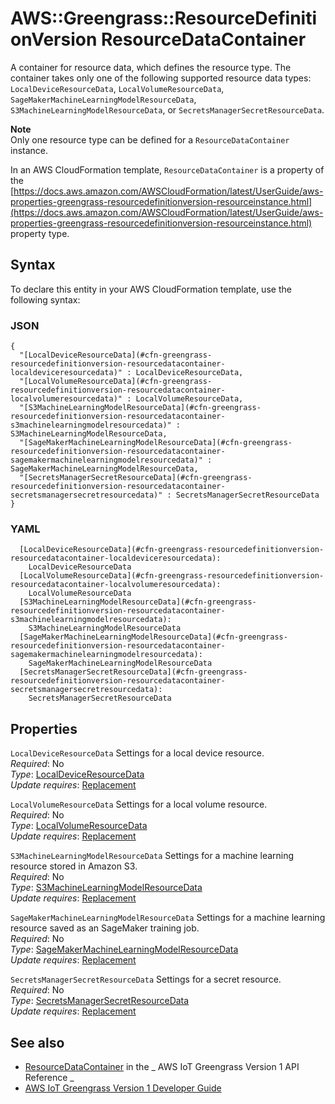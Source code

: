 # AWS::Greengrass::ResourceDefinitionVersion ResourceDataContainer<a name="aws-properties-greengrass-resourcedefinitionversion-resourcedatacontainer"></a>

<a name="aws-properties-greengrass-resourcedefinitionversion-resourcedatacontainer-description"></a>A container for resource data, which defines the resource type\. The container takes only one of the following supported resource data types: `LocalDeviceResourceData`, `LocalVolumeResourceData`, `SageMakerMachineLearningModelResourceData`, `S3MachineLearningModelResourceData`, or `SecretsManagerSecretResourceData`\.

**Note**  
Only one resource type can be defined for a `ResourceDataContainer` instance\.

<a name="aws-properties-greengrass-resourcedefinitionversion-resourcedatacontainer-inheritance"></a> In an AWS CloudFormation template, `ResourceDataContainer` is a property of the [https://docs.aws.amazon.com/AWSCloudFormation/latest/UserGuide/aws-properties-greengrass-resourcedefinitionversion-resourceinstance.html](https://docs.aws.amazon.com/AWSCloudFormation/latest/UserGuide/aws-properties-greengrass-resourcedefinitionversion-resourceinstance.html) property type\.

## Syntax<a name="aws-properties-greengrass-resourcedefinitionversion-resourcedatacontainer-syntax"></a>

To declare this entity in your AWS CloudFormation template, use the following syntax:

### JSON<a name="aws-properties-greengrass-resourcedefinitionversion-resourcedatacontainer-syntax.json"></a>

```
{
  "[LocalDeviceResourceData](#cfn-greengrass-resourcedefinitionversion-resourcedatacontainer-localdeviceresourcedata)" : LocalDeviceResourceData,
  "[LocalVolumeResourceData](#cfn-greengrass-resourcedefinitionversion-resourcedatacontainer-localvolumeresourcedata)" : LocalVolumeResourceData,
  "[S3MachineLearningModelResourceData](#cfn-greengrass-resourcedefinitionversion-resourcedatacontainer-s3machinelearningmodelresourcedata)" : S3MachineLearningModelResourceData,
  "[SageMakerMachineLearningModelResourceData](#cfn-greengrass-resourcedefinitionversion-resourcedatacontainer-sagemakermachinelearningmodelresourcedata)" : SageMakerMachineLearningModelResourceData,
  "[SecretsManagerSecretResourceData](#cfn-greengrass-resourcedefinitionversion-resourcedatacontainer-secretsmanagersecretresourcedata)" : SecretsManagerSecretResourceData
}
```

### YAML<a name="aws-properties-greengrass-resourcedefinitionversion-resourcedatacontainer-syntax.yaml"></a>

```
  [LocalDeviceResourceData](#cfn-greengrass-resourcedefinitionversion-resourcedatacontainer-localdeviceresourcedata):
    LocalDeviceResourceData
  [LocalVolumeResourceData](#cfn-greengrass-resourcedefinitionversion-resourcedatacontainer-localvolumeresourcedata):
    LocalVolumeResourceData
  [S3MachineLearningModelResourceData](#cfn-greengrass-resourcedefinitionversion-resourcedatacontainer-s3machinelearningmodelresourcedata):
    S3MachineLearningModelResourceData
  [SageMakerMachineLearningModelResourceData](#cfn-greengrass-resourcedefinitionversion-resourcedatacontainer-sagemakermachinelearningmodelresourcedata):
    SageMakerMachineLearningModelResourceData
  [SecretsManagerSecretResourceData](#cfn-greengrass-resourcedefinitionversion-resourcedatacontainer-secretsmanagersecretresourcedata):
    SecretsManagerSecretResourceData
```

## Properties<a name="aws-properties-greengrass-resourcedefinitionversion-resourcedatacontainer-properties"></a>

`LocalDeviceResourceData` <a name="cfn-greengrass-resourcedefinitionversion-resourcedatacontainer-localdeviceresourcedata"></a>
Settings for a local device resource\.  
_Required_: No  
_Type_: [LocalDeviceResourceData](aws-properties-greengrass-resourcedefinitionversion-localdeviceresourcedata.md)  
_Update requires_: [Replacement](https://docs.aws.amazon.com/AWSCloudFormation/latest/UserGuide/using-cfn-updating-stacks-update-behaviors.html#update-replacement)

`LocalVolumeResourceData` <a name="cfn-greengrass-resourcedefinitionversion-resourcedatacontainer-localvolumeresourcedata"></a>
Settings for a local volume resource\.  
_Required_: No  
_Type_: [LocalVolumeResourceData](aws-properties-greengrass-resourcedefinitionversion-localvolumeresourcedata.md)  
_Update requires_: [Replacement](https://docs.aws.amazon.com/AWSCloudFormation/latest/UserGuide/using-cfn-updating-stacks-update-behaviors.html#update-replacement)

`S3MachineLearningModelResourceData` <a name="cfn-greengrass-resourcedefinitionversion-resourcedatacontainer-s3machinelearningmodelresourcedata"></a>
Settings for a machine learning resource stored in Amazon S3\.  
_Required_: No  
_Type_: [S3MachineLearningModelResourceData](aws-properties-greengrass-resourcedefinitionversion-s3machinelearningmodelresourcedata.md)  
_Update requires_: [Replacement](https://docs.aws.amazon.com/AWSCloudFormation/latest/UserGuide/using-cfn-updating-stacks-update-behaviors.html#update-replacement)

`SageMakerMachineLearningModelResourceData` <a name="cfn-greengrass-resourcedefinitionversion-resourcedatacontainer-sagemakermachinelearningmodelresourcedata"></a>
Settings for a machine learning resource saved as an SageMaker training job\.  
_Required_: No  
_Type_: [SageMakerMachineLearningModelResourceData](aws-properties-greengrass-resourcedefinitionversion-sagemakermachinelearningmodelresourcedata.md)  
_Update requires_: [Replacement](https://docs.aws.amazon.com/AWSCloudFormation/latest/UserGuide/using-cfn-updating-stacks-update-behaviors.html#update-replacement)

`SecretsManagerSecretResourceData` <a name="cfn-greengrass-resourcedefinitionversion-resourcedatacontainer-secretsmanagersecretresourcedata"></a>
Settings for a secret resource\.  
_Required_: No  
_Type_: [SecretsManagerSecretResourceData](aws-properties-greengrass-resourcedefinitionversion-secretsmanagersecretresourcedata.md)  
_Update requires_: [Replacement](https://docs.aws.amazon.com/AWSCloudFormation/latest/UserGuide/using-cfn-updating-stacks-update-behaviors.html#update-replacement)

## See also<a name="aws-properties-greengrass-resourcedefinitionversion-resourcedatacontainer--seealso"></a>

- [ResourceDataContainer](https://docs.aws.amazon.com/greengrass/latest/apireference/definitions-resourcedatacontainer.html) in the _ AWS IoT Greengrass Version 1 API Reference _
- [AWS IoT Greengrass Version 1 Developer Guide](https://docs.aws.amazon.com/greengrass/latest/developerguide/)
